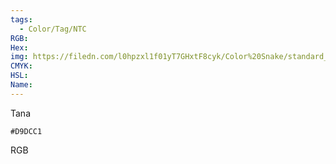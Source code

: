 ```yaml
---
tags:
  - Color/Tag/NTC
RGB:
Hex:
img: https://filedn.com/l0hpzxl1f01yT7GHxtF8cyk/Color%20Snake/standard_csv_to_svg/%23/D9DCC1.svg
CMYK:
HSL:
Name:
---
```

Tana
```palette
#D9DCC1
```
RGB
